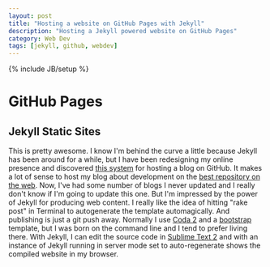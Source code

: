 ```yaml
---
layout: post
title: "Hosting a website on GitHub Pages with Jekyll"
description: "Hosting a Jekyll powered website on GitHub Pages"
category: Web Dev
tags: [jekyll, github, webdev]
---
```

{% include JB/setup %}

GitHub Pages
============
Jekyll Static Sites
-------------------

This is pretty awesome. I know I'm behind the curve a little because Jekyll has been around for a while, but I have been redesigning my online presence and discovered <a href="http://pages.github.com/">this system</a> for hosting a blog on GitHub. It makes a lot of sense to host my blog about development on the <a href="http://stackoverflow.com/questions/78991/why-is-github-more-popular-than-gitorious">best repository on the web</a>. Now, I've had some number of blogs I never updated and I really don't know if I'm going to update this one. But I'm impressed by the power of Jekyll for producing web content. I really like the idea of hitting "rake post" in Terminal to autogenerate the template automagically. And publishing is just a git push away. Normally I use <a href="http://panic.com/coda/">Coda 2</a> and a <a href="http://twitter.github.com/bootstrap/getting-started.html">bootstrap</a> template, but I was born on the command line and I tend to prefer living there. With Jekyll, I can edit the source code in <a href="http://www.sublimetext.com/">Sublime Text 2</a> and with an instance of Jekyll running in server mode set to auto-regenerate shows the compiled website in my browser.

